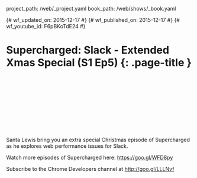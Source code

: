 project_path: /web/_project.yaml
book_path: /web/shows/_book.yaml

{# wf_updated_on: 2015-12-17 #}
{# wf_published_on: 2015-12-17 #}
{# wf_youtube_id: F6pBKoTdE24 #}

# Supercharged: Slack - Extended Xmas Special (S1 Ep5) {: .page-title }


<div class="video-wrapper">
  <iframe class="devsite-embedded-youtube-video" data-video-id="F6pBKoTdE24"
          data-autohide="1" data-showinfo="0" frameborder="0" allowfullscreen>
  </iframe>
</div>


Santa Lewis bring you an extra special Christmas episode of Supercharged as he explores web performance issues for Slack.

Watch more episodes of Supercharged here: https://goo.gl/WFD8py

Subscribe to the Chrome Developers channel at http://goo.gl/LLLNvf
